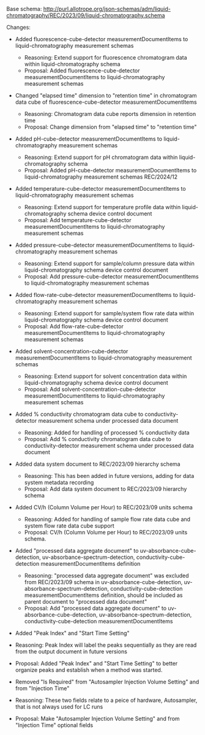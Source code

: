 Base schema: http://purl.allotrope.org/json-schemas/adm/liquid-chromatography/REC/2023/09/liquid-chromatography.schema

Changes:

* Added fluorescence-cube-detector measurementDocumentItems to liquid-chromatography measurement schemas
  * Reasoning: Extend support for fluorescence chromatogram data within liquid-chromatography schema
  * Proposal: Added fluorescence-cube-detector measurementDocumentItems to liquid-chromatography measurement schemas
* Changed "elapsed time" dimension to "retention time" in chromatogram data cube of fluorescence-cube-detector measurementDocumentItems
  * Reasoning: Chromatogram data cube reports dimension in retention time
  * Proposal: Change dimension from "elapsed time" to "retention time"

* Added pH-cube-detector measurementDocumentItems to liquid-chromatography measurement schemas
  * Reasoning: Extend support for pH chromatogram data within liquid-chromatography schema
  * Proposal: Added pH-cube-detector measurementDocumentItems to liquid-chromatography measurement schemas REC/2024/12

* Added temperature-cube-detector measurementDocumentItems to liquid-chromatography measurement schemas
  * Reasoning: Extend support for temperature profile data within liquid-chromatography schema device control document
  * Proposal: Add temperature-cube-detector measurementDocumentItems to liquid-chromatography measurement schemas

* Added pressure-cube-detector measurementDocumentItems to liquid-chromatography measurement schemas
  * Reasoning: Extend support for sample/column pressure data within liquid-chromatography schema device control document
  * Proposal: Add pressure-cube-detector measurementDocumentItems to liquid-chromatography measurement schemas

* Added flow-rate-cube-detector measurementDocumentItems to liquid-chromatography measurement schemas
  * Reasoning: Extend support for sample/system flow rate data within liquid-chromatography schema device control document
  * Proposal: Add flow-rate-cube-detector measurementDocumentItems to liquid-chromatography measurement schemas

* Added solvent-concentration-cube-detector measurementDocumentItems to liquid-chromatography measurement schemas
  * Reasoning: Extend support for solvent concentration data within liquid-chromatography schema device control document
  * Proposal: Add solvent-concentration-cube-detector measurementDocumentItems to liquid-chromatography measurement schemas

* Added % conductivity chromatogram data cube to conductivity-detector measurement schema under processed data document
  * Reasoning: Added for handling of processed % conductivity data
  * Proposal: Add % conductivity chromatogram data cube to conductivity-detector measurement schema under processed data document

* Added data system document to REC/2023/09 hierarchy schema
  * Reasoning: This has been added in future versions, adding for data system metadata recording
  * Proposal: Add data system document to REC/2023/09 hierarchy schema

* Added CV/h (Column Volume per Hour) to REC/2023/09 units schema
  * Reasoning: Added for handling of sample flow rate data cube and system flow rate data cube support
  * Proposal: CV/h (Column Volume per Hour) to REC/2023/09 units schema.

* Added "processed data aggregate document" to uv-absorbance-cube-detection, uv-absorbance-spectrum-detection, conductivity-cube-detection measurementDocumentItems definition
  * Reasoning: "processed data aggregate document" was excluded from REC/2023/09 schema in uv-absorbance-cube-detection, uv-absorbance-spectrum-detection, conductivity-cube-detection measurementDocumentItems definition, should be included as parent document to "processed data document"
  * Proposal: Add "processed data aggregate document" to uv-absorbance-cube-detection, uv-absorbance-spectrum-detection, conductivity-cube-detection measurementDocumentItems
* Added "Peak Index" and "Start Time Setting"
 * Reasoning: Peak Index will label the peaks sequentially as they are read from the output document in future versions
 * Proposal: Added "Peak Index" and "Start Time Setting" to better organize peaks and establish when a method was started.
* Removed "Is Required" from "Autosampler Injection Volume Setting" and from "Injection Time"
 * Reasoning: These two fields relate to a peice of hardware, Autosampler, that is not always used for LC runs
 * Proposal: Make "Autosampler Injection Volume Setting" and from "Injection Time" optional fields
